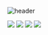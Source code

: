 
![header](https://capsule-render.vercel.app/api?type=venom&text=Croppedeyebrow-CodingControlCenter&fontColor=ffffff)


<img src="https://img.shields.io/badge/CSS3-1572B6?style=for-the-badge&logo=css3&logoColor=white">
<img src="https://img.shields.io/badge/HTML-E34F26?style=for-the-badge&logo=html&logoColor=white">
<img src="https://img.shields.io/badge/JAVASCRIPT-F7DF1E?style=for-the-badge&logo=javascript&logoColor=black">
<img src="https://img.shields.io/badge/REACT-61DAFB?style=for-the-badge&logo=react&logoColor=black">





<!--
**croppedeyebrow/croppedeyebrow** is a ✨ _special_ ✨ repository because its `README.md` (this file) appears on your GitHub profile.





